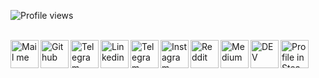 ![Profile views](https://gpvc.arturio.dev/alenworld)

<br/>
<a href="mailto:inalipa.alen@gmail.com">
  <img align="left" alt="Mail me" width="45px" src="https://raw.githubusercontent.com/simple-icons/simple-icons/0b0e4a5c5a09f7cfaf2c42f7d5ac75cbb4cdb86f/icons/gmail.svg" />
</a>
<a href="https://github.com/alenworld/">
  <img align="left" alt="Github" width="45px" src="https://camo.githubusercontent.com/bf4b11af389d1e0caf625c40c274ba71464727c43579e48f512112694888eb62/68747470733a2f2f63646e2e6a7364656c6976722e6e65742f6e706d2f73696d706c652d69636f6e7340332e302e312f69636f6e732f6769746875622e737667" />
</a>
<a href="https://t.me/the_alain/">
  <img align="left" alt="Telegram" width="45px" src="https://raw.githubusercontent.com/simple-icons/simple-icons/0b0e4a5c5a09f7cfaf2c42f7d5ac75cbb4cdb86f/icons/telegram.svg"/>
</a>
<a href="https://www.linkedin.com/in/alenworld/">
  <img align="left" alt="Linkedin" width="45px" src="https://camo.githubusercontent.com/28bbd2596707954793abeff9eb24d343c1c78b7bf184b90294b4b190c6097a65/68747470733a2f2f63646e2e6a7364656c6976722e6e65742f6e706d2f73696d706c652d69636f6e7340332e302e312f69636f6e732f6c696e6b6564696e2e737667" />
</a>
<a href="https://www.facebook.com/the1alain/">
  <img align="left" alt="Telegram" width="45px" src="https://camo.githubusercontent.com/013ab4b8c0a14af1d626b6106c10a4ca83129f9b89d063db25612dcb88740bc5/68747470733a2f2f63646e2e6a7364656c6976722e6e65742f6e706d2f73696d706c652d69636f6e734076332f69636f6e732f66616365626f6f6b2e737667"/>
</a>
<a href="https://instagram.com/the.alain/">
  <img align="left" alt="Instagram" width="45px" src="https://camo.githubusercontent.com/aecaf87326884e8b0466bb799265a13fee7586246ebda3e066cb7fad82a1fd23/68747470733a2f2f63646e2e6a7364656c6976722e6e65742f6e706d2f73696d706c652d69636f6e7340332e302e312f69636f6e732f696e7374616772616d2e737667" />
</a>
<a href="https://reddit.com/user/alenworld">
  <img align="left" alt="Reddit" width="45px" src="https://raw.githubusercontent.com/simple-icons/simple-icons/0b0e4a5c5a09f7cfaf2c42f7d5ac75cbb4cdb86f/icons/reddit.svg" />
</a>
<a href="https://medium.com/@alenworld">
  <img align="left" alt="Medium" width="45px" src="https://camo.githubusercontent.com/a583b5ce3b463c784cb87592b3da7b9b9d014d7a16adfff04b91cb1452ae4ca2/68747470733a2f2f6564656e742e6769746875622e696f2f537570657254696e7949636f6e732f696d616765732f7376672f6d656469756d2e737667" />
</a>
<a href="https://dev.to/alenworld">
  <img align="left" alt="DEV" width="45px" src="https://camo.githubusercontent.com/6cc90061976bcd4d1a61a6c76b818538b5a65754f7b7b8068fe0fa49a09def8f/68747470733a2f2f6564656e742e6769746875622e696f2f537570657254696e7949636f6e732f696d616765732f7376672f6465765f746f2e737667" />
</a>
<a href="https://steamcommunity.com/id/alenworld">
  <img align="left" alt="Profile in Steam" width="45px" src="https://camo.githubusercontent.com/2e51cfa2846afbace22819d8c7dd9afad50d0a414ad1d7d30e811952706f548d/68747470733a2f2f6564656e742e6769746875622e696f2f537570657254696e7949636f6e732f696d616765732f7376672f737465616d2e737667" />
</a>
